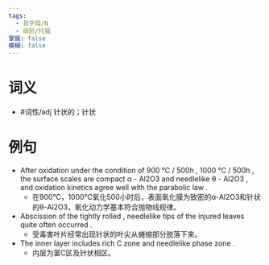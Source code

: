 ```yaml
---
tags:
  - 首字母/N
  - 级别/托福
掌握: false
模糊: false
---
```

# 词义
- #词性/adj  针状的；针状
# 例句
- After oxidation under the condition of 900 ℃ \/ 500h , 1000 ℃ \/ 500h , the surface scales are compact α - Al2O3 and needlelike θ - Al2O3 , and oxidation kinetics agree well with the parabolic law .
	- 在900℃，1000℃氧化500小时后，表面氧化膜为致密的α-Al2O3和针状的θ-Al2O3，氧化动力学基本符合抛物线规律。
- Abscission of the tightly rolled , needlelike tips of the injured leaves quite often occurred .
	- 受毒害叶片经常出现针状的叶尖从蜷缩部分脱落下来。
- The inner layer includes rich C zone and needlelike phase zone .
	- 内层为富C区及针状相区。
